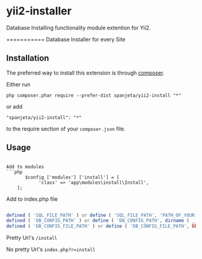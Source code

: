 # yii2-installer
 Database Installing functionality module extention for Yii2.

===========
Database Installer for every Site

Installation
------------

The preferred way to install this extension is through [composer](http://getcomposer.org/download/).

Either run

```
php composer.phar require --prefer-dist spanjeta/yii2-install "*"
```

or add

```
"spanjeta/yii2-install": "*"
```

to the require section of your `composer.json` file.



Usage
-----

```

Add to modules
```php
       $config ['modules'] ['install'] = [ 
			'class' => 'app\modules\install\Install',
	];
```

Add to index.php file 
```php

defined ( 'SQL_FILE_PATH' ) or define ( 'SQL_FILE_PATH', 'PATH_OF_YOUR_SQL_FILE' );
defined ( 'DB_CONFIG_PATH' ) or define ( 'DB_CONFIG_PATH', dirname ( __FILE__ ) . '/config/' );
defined ( 'DB_CONFIG_FILE_PATH' ) or define ( 'DB_CONFIG_FILE_PATH', DB_CONFIG_PATH  . 'db' . '.php' );
```

Pretty Url's ```/install```

No pretty Url's ```index.php?r=install```



```
